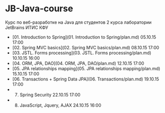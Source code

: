 # JB-Java-course
Курс по веб-разработке на Java для студентов 2 курса лаборатории JetBrains ИТИС КФУ

* [01. Introduction to Spring](01. Introduction to Spring/plan.md) 05.10.15 17:00
* [02. Spring MVC basics](02. Spring MVC basics/plan.md) 08.10.15 17:00
* [03. JSTL. Forms processing](03. JSTL. Forms processing/plan.md) 10.10.15 16:00
* [04. ORM, JPA, DAO](04. ORM, JPA, DAO/plan.md) 12.10.15 17:00
* [05. JPA relationships mapping](05. JPA relationships mapping/plan.md) 15.10.15 17:00
* [06. Transactions + Spring Data JPA](06. Transactions/plan.md) 19.10.15 17:00
* 07. Spring Security 22.10.15 17:00
* 08. JavaScript, Jquery, AJAX 24.10.15 16:00
